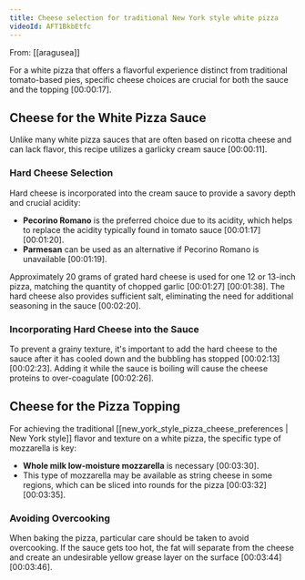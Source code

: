 ```yaml
---
title: Cheese selection for traditional New York style white pizza
videoId: AFT1BkbEtfc
---
```


From: [[aragusea]] <br/> 

For a white pizza that offers a flavorful experience distinct from traditional tomato-based pies, specific cheese choices are crucial for both the sauce and the topping <a class="yt-timestamp" data-t="00:00:17">[00:00:17]</a>.

## Cheese for the White Pizza Sauce

Unlike many white pizza sauces that are often based on ricotta cheese and can lack flavor, this recipe utilizes a garlicky cream sauce <a class="yt-timestamp" data-t="00:00:11">[00:00:11]</a>.

### Hard Cheese Selection
Hard cheese is incorporated into the cream sauce to provide a savory depth and crucial acidity:
*   **Pecorino Romano** is the preferred choice due to its acidity, which helps to replace the acidity typically found in tomato sauce <a class="yt-timestamp" data-t="00:01:17">[00:01:17]</a> <a class="yt-timestamp" data-t="00:01:20">[00:01:20]</a>.
*   **Parmesan** can be used as an alternative if Pecorino Romano is unavailable <a class="yt-timestamp" data-t="00:01:19">[00:01:19]</a>.

Approximately 20 grams of grated hard cheese is used for one 12 or 13-inch pizza, matching the quantity of chopped garlic <a class="yt-timestamp" data-t="00:01:27">[00:01:27]</a> <a class="yt-timestamp" data-t="00:01:38">[00:01:38]</a>. The hard cheese also provides sufficient salt, eliminating the need for additional seasoning in the sauce <a class="yt-timestamp" data-t="00:02:20">[00:02:20]</a>.

### Incorporating Hard Cheese into the Sauce
To prevent a grainy texture, it's important to add the hard cheese to the sauce after it has cooled down and the bubbling has stopped <a class="yt-timestamp" data-t="00:02:13">[00:02:13]</a> <a class="yt-timestamp" data-t="00:02:23">[00:02:23]</a>. Adding it while the sauce is boiling will cause the cheese proteins to over-coagulate <a class="yt-timestamp" data-t="00:02:26">[00:02:26]</a>.

## Cheese for the Pizza Topping

For achieving the traditional [[new_york_style_pizza_cheese_preferences | New York style]] flavor and texture on a white pizza, the specific type of mozzarella is key:
*   **Whole milk low-moisture mozzarella** is necessary <a class="yt-timestamp" data-t="00:03:30">[00:03:30]</a>.
*   This type of mozzarella may be available as string cheese in some regions, which can be sliced into rounds for the pizza <a class="yt-timestamp" data-t="00:03:32">[00:03:32]</a> <a class="yt-timestamp" data-t="00:03:35">[00:03:35]</a>.

### Avoiding Overcooking
When baking the pizza, particular care should be taken to avoid overcooking. If the sauce gets too hot, the fat will separate from the cheese and create an undesirable yellow grease layer on the surface <a class="yt-timestamp" data-t="00:03:44">[00:03:44]</a> <a class="yt-timestamp" data-t="00:03:46">[00:03:46]</a>.